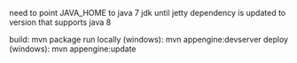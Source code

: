 need to point JAVA_HOME to java 7 jdk until jetty dependency is updated to version that supports java 8

build:
    mvn package
run locally (windows):
    mvn appengine:devserver
deploy (windows):
    mvn appengine:update
